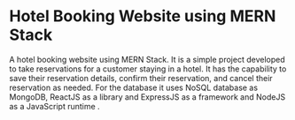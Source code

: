# Hotel Booking Website using MERN Stack
A hotel booking website using MERN Stack. It is a simple project developed to take reservations for a customer staying in a hotel. It has the capability to save their reservation details, confirm their reservation, and cancel their reservation as needed. For the database it  uses NoSQL database as MongoDB, ReactJS as a library and ExpressJS as a framework and NodeJS as a JavaScript runtime . 
